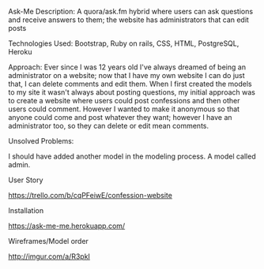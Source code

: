 Ask-Me
Description: A quora/ask.fm hybrid where users can ask questions and receive answers to them;
the website has administrators that can edit posts

Technologies Used: Bootstrap, Ruby on rails, CSS, HTML, PostgreSQL, Heroku

Approach: Ever since I was 12 years old I've always dreamed of being an administrator on
a website; now that I have my own website I can do just that, I can delete comments and edit them.
When I first created the models to my site it wasn't always about posting questions, my initial approach
was to create a website where users could post confessions and then other users could comment. However
I wanted to make it anonymous so that anyone could come and post whatever they want; however I have an
administrator too, so they can delete or edit mean comments.

Unsolved Problems:

I should have added another model in the modeling process. A model called admin.


User Story

https://trello.com/b/cqPFeiwE/confession-website


Installation

https://ask-me-me.herokuapp.com/

Wireframes/Model order

http://imgur.com/a/R3pkI
